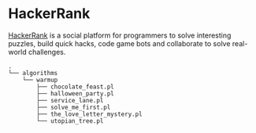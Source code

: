 # HackerRank

[HackerRank](http://hackerrank.com) is a social platform for programmers to solve interesting puzzles, build quick hacks, code game bots and collaborate to solve real-world challenges.

```
.
└── algorithms
    └── warmup
        ├── chocolate_feast.pl
        ├── halloween_party.pl
        ├── service_lane.pl
        ├── solve_me_first.pl
        ├── the_love_letter_mystery.pl
        └── utopian_tree.pl
```
